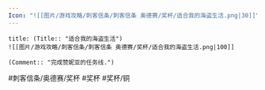 ```yaml
---
Icon: "![[图片/游戏攻略/刺客信条/刺客信条 奥德赛/奖杯/适合我的海盗生活.png|30]]"
---
```

```ad-common-bronze-trophy
title: (Title:: "适合我的海盗生活")
![[图片/游戏攻略/刺客信条/刺客信条 奥德赛/奖杯/适合我的海盗生活.png|100]]

(Comment:: "完成赞妮亚的任务线.")
```

#刺客信条/奥德赛/奖杯 #奖杯 #奖杯/铜
